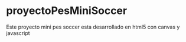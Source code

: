 # proyectoPesMiniSoccer
Este proyecto mini pes soccer esta desarrollado en html5 con canvas y javascript
